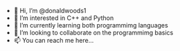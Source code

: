 - 👋 Hi, I’m @donaldwoods1
- 👀 I’m interested in C++ and Python
- 🌱 I’m currently learning both programmimg languages
- 💞️ I’m looking to collaborate on the programmimg basics
- 📫 You can reach me here...

<!---
donaldwoods1/repository is a ✨ special ✨ repository because its `README.md` (this file) appears on your GitHub profile.
You can click the Preview link to take a look at your changes.
--->
